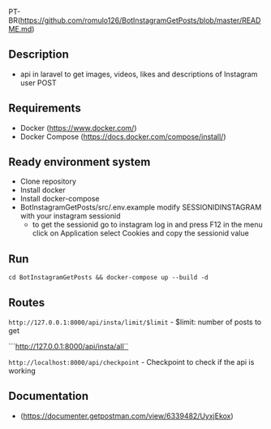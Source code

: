 
PT-BR(https://github.com/romulo126/BotInstagramGetPosts/blob/master/README.md)
## Description
- api in laravel to get images, videos, likes and descriptions of Instagram user POST

## Requirements
- Docker (https://www.docker.com/)
- Docker Compose (https://docs.docker.com/compose/install/)

## Ready environment system
- Clone repository
- Install docker
- Install docker-compose
- BotInstagramGetPosts/src/.env.example modify SESSIONIDINSTAGRAM with your instagram sessionid
    - to get the sessionid go to instagram log in and press F12 in the menu click on Application select Cookies and copy the sessionid value

## Run

```cd BotInstagramGetPosts && docker-compose up --build -d```

## Routes
```http://127.0.0.1:8000/api/insta/limit/$limit```
    - $limit: number of posts to get

```http://127.0.0.1:8000/api/insta/all``

```http://localhost:8000/api/checkpoint```
    - Checkpoint to check if the api is working 

## Documentation
 -  (https://documenter.getpostman.com/view/6339482/UyxjEkox)
